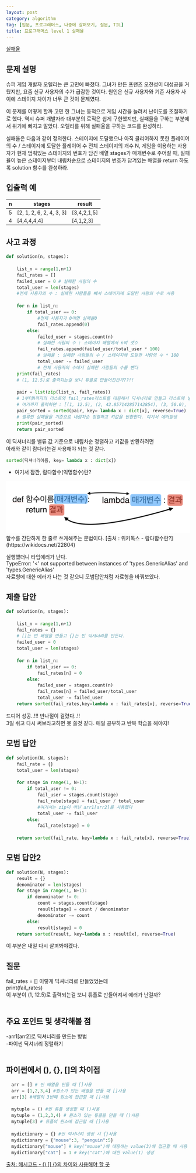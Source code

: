 ```yaml
---
layout: post
category: algorithm
tag: [입문, 프로그래머스, 나중에 살펴보기, 질문, TIL]
title: 프로그래머스 level 1 실패율
---
```


[실패율](https://programmers.co.kr/learn/courses/30/lessons/42889) 

## 문제 설명

슈퍼 게임 개발자 오렐리는 큰 고민에 빠졌다. 그녀가 만든 프랜즈 오천성이 대성공을 거뒀지만, 요즘 신규 사용자의 수가 급감한 것이다. 원인은 신규 사용자와 기존 사용자 사이에 스테이지 차이가 너무 큰 것이 문제였다.

이 문제를 어떻게 할까 고민 한 그녀는 동적으로 게임 시간을 늘려서 난이도를 조절하기로 했다. 역시 슈퍼 개발자라 대부분의 로직은 쉽게 구현했지만, 실패율을 구하는 부분에서 위기에 빠지고 말았다. 오렐리를 위해 실패율을 구하는 코드를 완성하라.

실패율은 다음과 같이 정의한다.
스테이지에 도달했으나 아직 클리어하지 못한 플레이어의 수 / 스테이지에 도달한 플레이어 수
전체 스테이지의 개수 N, 게임을 이용하는 사용자가 현재 멈춰있는 스테이지의 번호가 담긴 배열 stages가 매개변수로 주어질 때, 실패율이 높은 스테이지부터 내림차순으로 스테이지의 번호가 담겨있는 배열을 return 하도록 solution 함수를 완성하라.

## 입출력 예

<table>
  <thead>
    <tr>
      <th>n</th>
      <th>stages</th>
      <th>result</th>
    </tr>
  </thead>
  <tbody>
    <tr>
      <td>5</td>
      <td>[2, 1, 2, 6, 2, 4, 3, 3]</td>
      <td>[3,4,2,1,5]</td>
    </tr>
    <tr>
      <td>4</td>
      <td>[4,4,4,4,4]</td>
      <td>[4,1,2,3]</td>
    </tr>
  </tbody>
</table>

## 사고 과정

```python
def solution(n, stages):
    
    list_n = range(1,n+1)
    fail_rates = []
    failed_user = 0 # 실패한 사람의 수
    total_user = len(stages) 
    #전체 사용자의 수 : 실패한 사람들을 빼서 스테이지에 도달한 사람의 수로 사용    
    
    for n in list_n:
        if total_user == 0:
            #전체 사용자가 0이면 실패율0
            fail_rates.append(0)
        else:
            failed_user = stages.count(n)
            # 실패한 사람의 수 : 스테이지 배열에서 n의 갯수
            fail_rates.append(failed_user/total_user * 100)
            # 실패율 : 실패한 사람들의 수 / 스테이지에 도달한 사람의 수 * 100
            total_user -= failed_user
            # 전체 사용자의 수에서 실패한 사람들의 수를 뺀다
    print(fail_rates)
    # (1, 12.5)로 출력되는걸 보니 튜플로 만들어진건가??!!
    
    pair = list(zip(list_n, fail_rates))
    # 1부터N까지의 리스트와 fail_rates리스트를 대응해서 딕셔너리로 만들고 리스트에 넣는다.
    # 여기까지 출력하면 : [(1, 12.5), (2, 42.857142857142854), (3, 50.0), (4, 50.0), (5, 0.0)]  
    pair_sorted = sorted(pair, key= lambda x : dict[x], reverse=True)
    # 밸류인 실패율을 기준으로 내림차순 정렬하고 키값을 반환한다. 여기서 에러발생
    print(pair_sorted)
    return pair_sorted 
```

이 딕셔너리를 밸류 값 기준으로 내림차순 정렬하고 키값을 반환하려면  
아래와 같이 람다라는걸 사용해야 되는 것 같다.

```python
sorted(딕셔너리이름, key= lambda x : dict[x])
```
* 여기서 잠깐, 람다함수(익명함수)란?
<img src="../public/img/lambda.png">
함수를 간단하게 한 줄로 쓰게해주는 문법이다.  
[출처 : 위키독스 - 람다함수란?](https://wikidocs.net/22804)

실행했더니 타입에러가 난다.  
TypeError: '<' not supported between instances of 'types.GenericAlias' and 'types.GenericAlias'  
자료형에 대한 에러가 나는 것 같으니 모범답안처럼 자료형을 바꿔보았다.

## 제출 답안
```python
def solution(n, stages):
    
    list_n = range(1,n+1)
    fail_rates = {}
    # []는 빈 배열을 만들고 {}는 빈 딕셔너리를 만든다.
    failed_user = 0 
    total_user = len(stages)     
    
    for n in list_n:
        if total_user == 0:
            fail_rates[n] = 0
        else:
            failed_user = stages.count(n)
            fail_rates[n] = failed_user/total_user
            total_user -= failed_user
    return sorted(fail_rates,key=lambda x : fail_rates[x], reverse=True)
```
드디어 성공..!!! 반나절이 걸렸다..!!  
3일 쉬고 다시 써보라고하면 못 쓸것 같다. 매일 공부하고 반복 학습을 해야지!

## 모범 답안

```python
def solution(N, stages):
    fail_rate = {}
    total_user = len(stages)

    for stage in range(1, N+1):
        if total_user != 0:
            fail_user = stages.count(stage)
            fail_rate[stage] = fail_user / total_user
            #여기서는 zip이 아닌 arr1[arr2]를 사용했다
            total_user -= fail_user
        else:
            fail_rate[stage] = 0

    return sorted(fail_rate, key=lambda x : fail_rate[x], reverse=True)
```

## 모범 답안2
```python
def solution(N, stages):
    result = {}
    denominator = len(stages)
    for stage in range(1, N+1):
        if denominator != 0:
            count = stages.count(stage)
            result[stage] = count / denominator
            denominator -= count
        else:
            result[stage] = 0
    return sorted(result, key=lambda x : result[x], reverse=True)
```
이 부분은 내일 다시 살펴봐야겠다.

## 질문

  fail_rates = [] 이렇게 딕셔너리로 만들었었는데   
  print(fail_rates)  
  이 부분이 (1, 12.5)로 출력되는걸 보니 튜플로 만들어져서 에러가 난걸까?   
<br>

## 주요 포인트 및 생각해볼 점   

  -arr1\[arr2]로 딕셔너리를 만드는 방법  
  -파이썬 딕셔너리 정렬하기  
<br>

## 파이썬에서 (), {}, []의 차이점
```python
  arr = [] # 빈 배열을 만들 때 []사용  
  arr = [1,2,3,4] #원소가 있는 배열을 만들 때 []사용  
  arr[3] #배열의 3번째 원소에 접근할 때 []사용  

  mytuple = () #빈 튜플 생성할 때 ()사용  
  mytuple = (1,2,3,4) # 원소가 있는 튜플을 만들 때 ()사용  
  mytuple[3] # 튜플의 원소에 접근할 때 []사용  

  mydictionary = {} #빈 딕셔너리 생성 시 {}사용  
  mydictionary = {"mouse":3, "penguin":5}  
  mydictionary["mouse"] # key("mouse")에 대응하는 value(3)에 접근할 때 사용  
  mydictionary["cat"] = 1 # key("cat")에 대한 value(1) 생성  
```
  [출처: 해시코드 - () [] {}의 차이와 사용해야 할 곳](https://hashcode.co.kr/questions/4118/%EC%9D%98-%EC%B0%A8%EC%9D%B4%EC%99%80-%EC%82%AC%EC%9A%A9%ED%95%B4%EC%95%BC-%ED%95%A0-%EA%B3%B3)
